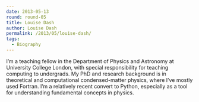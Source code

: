 ```yaml
---
date: 2013-05-13
round: round-05
title: Louise Dash
author: Louise Dash
permalink: /2013/05/louise-dash/
tags:
  - Biography
---
```

I&#8217;m a teaching fellow in the Department of Physics and Astronomy at University College London, with special responsibility for teaching computing to undergrads. My PhD and research background is in theoretical and computational condensed-matter physics, where I&#8217;ve mostly used Fortran. I&#8217;m a relatively recent convert to Python, especially as a tool for understanding fundamental concepts in physics.
